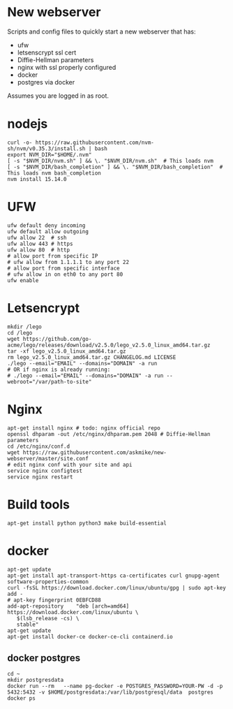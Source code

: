 # New webserver

Scripts and config files to quickly start a new webserver that has:

- ufw
- letsenscrypt ssl cert
- Diffie-Hellman parameters
- nginx with ssl properly configured
- docker
- postgres via docker

Assumes you are logged in as root.

# nodejs

    curl -o- https://raw.githubusercontent.com/nvm-sh/nvm/v0.35.3/install.sh | bash
    export NVM_DIR="$HOME/.nvm"
    [ -s "$NVM_DIR/nvm.sh" ] && \. "$NVM_DIR/nvm.sh"  # This loads nvm
    [ -s "$NVM_DIR/bash_completion" ] && \. "$NVM_DIR/bash_completion"  # This loads nvm bash_completion
    nvm install 15.14.0

# UFW

    ufw default deny incoming
    ufw default allow outgoing
    ufw allow 22  # ssh
    ufw allow 443 # https
    ufw allow 80  # http
    # allow port from specific IP
    # ufw allow from 1.1.1.1 to any port 22
    # allow port from specific interface
    # ufw allow in on eth0 to any port 80
    ufw enable

# Letsencrypt

    mkdir /lego
    cd /lego
    wget https://github.com/go-acme/lego/releases/download/v2.5.0/lego_v2.5.0_linux_amd64.tar.gz
    tar -xf lego_v2.5.0_linux_amd64.tar.gz
    rm lego_v2.5.0_linux_amd64.tar.gz CHANGELOG.md LICENSE
    ./lego --email="EMAIL" --domains="DOMAIN" -a run
    # OR if nginx is already running:
    # ./lego --email="EMAIL" --domains="DOMAIN" -a run --webroot="/var/path-to-site"

# Nginx

    apt-get install nginx # todo: nginx official repo
    openssl dhparam -out /etc/nginx/dhparam.pem 2048 # Diffie-Hellman parameters
    cd /etc/nginx/conf.d
    wget https://raw.githubusercontent.com/askmike/new-webserver/master/site.conf
    # edit nginx conf with your site and api
    service nginx configtest
    service nginx restart

# Build tools

    apt-get install python python3 make build-essential

# docker

    apt-get update
    apt-get install apt-transport-https ca-certificates curl gnupg-agent software-properties-common
    curl -fsSL https://download.docker.com/linux/ubuntu/gpg | sudo apt-key add -
    # apt-key fingerprint 0EBFCD88
    add-apt-repository    "deb [arch=amd64] https://download.docker.com/linux/ubuntu \
       $(lsb_release -cs) \
       stable"
    apt-get update
    apt-get install docker-ce docker-ce-cli containerd.io

## docker postgres

    cd ~
    mkdir postgresdata
    docker run --rm   --name pg-docker -e POSTGRES_PASSWORD=YOUR-PW -d -p 5432:5432 -v $HOME/postgresdata:/var/lib/postgresql/data  postgres
    docker ps
